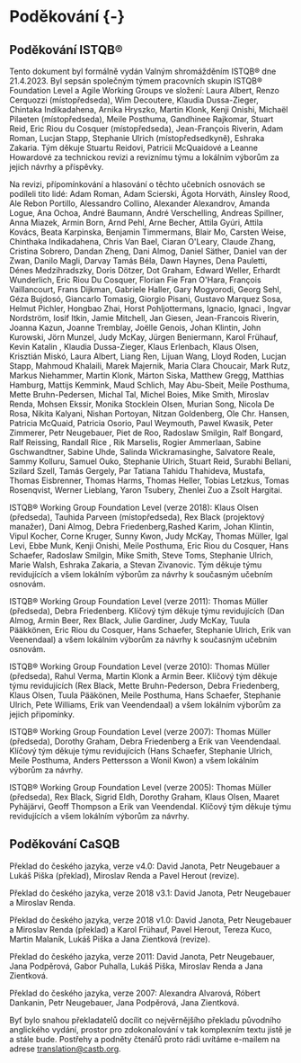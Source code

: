 # Poděkování {-}

## Poděkování ISTQB®

Tento dokument byl formálně vydán Valným shromážděním ISTQB® dne 21.4.2023. Byl sepsán společným týmem pracovních skupin ISTQB® Foundation Level a Agile Working Groups ve složení: Laura Albert, Renzo Cerquozzi (místopředseda), Wim Decoutere, Klaudia Dussa-Zieger, Chintaka Indikadahena, Arnika Hryszko, Martin Klonk, Kenji Onishi, Michaël Pilaeten (místopředseda), Meile Posthuma, Gandhinee Rajkomar, Stuart Reid, Eric Riou du Cosquer (místopředseda), Jean-François Riverin, Adam Roman, Lucjan Stapp, Stephanie Ulrich (místopředsedkyně), Eshraka Zakaria. Tým děkuje Stuartu Reidovi, Patricii McQuaidové a Leanne Howardové za technickou revizi a reviznímu týmu a lokálním výborům za jejich návrhy a příspěvky.

Na revizi, přípomínkování a hlasování o těchto učebních osnovách se podíleli tito lidé: Adam Roman, Adam Scierski, Ágota Horváth, Ainsley Rood, Ale Rebon Portillo, Alessandro Collino, Alexander Alexandrov, Amanda Logue, Ana Ochoa, André Baumann, André Verschelling, Andreas Spillner, Anna Miazek, Armin Born, Arnd Pehl, Arne Becher, Attila Gyúri, Attila Kovács, Beata Karpinska, Benjamin Timmermans, Blair Mo, Carsten Weise, Chinthaka Indikadahena, Chris Van Bael, Ciaran O'Leary, Claude Zhang, Cristina Sobrero, Dandan Zheng, Dani Almog, Daniel Säther, Daniel van der Zwan, Danilo Magli, Darvay Tamás Béla, Dawn Haynes, Dena Pauletti, Dénes Medzihradszky, Doris Dötzer, Dot Graham, Edward Weller, Erhardt Wunderlich, Eric Riou Du Cosquer, Florian Fie Fran O'Hara, François Vaillancourt, Frans Dijkman, Gabriele Haller, Gary Mogyorodi, Georg Sehl, Géza Bujdosó, Giancarlo Tomasig, Giorgio Pisani, Gustavo Marquez Sosa, Helmut Pichler, Hongbao Zhai, Horst Pohljottermans, Ignacio, Ignaci , Ingvar Nordström, Iosif Itkin, Jamie Mitchell, Jan Giesen, Jean-Francois Riverin, Joanna Kazun, Joanne Tremblay, Joëlle Genois, Johan Klintin, John Kurowski, Jörn Munzel, Judy McKay, Jürgen Beniermann, Karol Frühauf, Kevin Katalin , Klaudia Dussa-Zieger, Klaus Erlenbach, Klaus Olsen, Krisztián Miskó, Laura Albert, Liang Ren, Lijuan Wang, Lloyd Roden, Lucjan Stapp, Mahmoud Khalaili, Marek Majernik, Maria Clara Choucair, Mark Rutz, Markus Niehammer, Martin Klonk, Márton Siska, Matthew Gregg, Matthias Hamburg, Mattijs Kemmink, Maud Schlich, May Abu-Sbeit, Meile Posthuma, Mette Bruhn-Pedersen, Michal Tal, Michel Boies, Mike Smith, Miroslav Renda, Mohsen Ekssir, Monika Stocklein Olsen, Murian Song, Nicola De Rosa, Nikita Kalyani, Nishan Portoyan, Nitzan Goldenberg, Ole Chr. Hansen, Patricia McQuaid, Patricia Osorio, Paul Weymouth, Pawel Kwasik, Peter Zimmerer, Petr Neugebauer, Piet de Roo, Radoslaw Smilgin, Ralf Bongard, Ralf Reissing, Randall Rice , Rik Marselis, Rogier Ammerlaan, Sabine Gschwandtner, Sabine Uhde, Salinda Wickramasinghe, Salvatore Reale, Sammy Kolluru, Samuel Ouko, Stephanie Ulrich, Stuart Reid, Surabhi Bellani, Szilard Szell, Tamás Gergely, Par Tatiana Tahidu Thahideva, Mustafa, Thomas Eisbrenner, Thomas Harms, Thomas Heller, Tobias Letzkus, Tomas Rosenqvist, Werner Lieblang, Yaron Tsubery, Zhenlei Zuo a Zsolt Hargitai.

ISTQB® Working Group Foundation Level (verze 2018): Klaus Olsen (předseda), Tauhida Parveen (místopředseda), Rex Black (projektový manažer), Dani Almog, Debra Friedenberg,Rashed Karim, Johan Klintin, Vipul Kocher, Corne Kruger, Sunny Kwon, Judy McKay, Thomas Müller, Igal Levi, Ebbe Munk, Kenji Onishi, Meile Posthuma, Eric Riou du Cosquer, Hans Schaefer, Radoslaw Smilgin, Mike Smith, Steve Toms, Stephanie Ulrich, Marie Walsh, Eshraka Zakaria, a Stevan Zivanovic. Tým děkuje týmu revidujících a všem lokálním výborům za návrhy k současným učebním osnovám.

ISTQB® Working Group Foundation Level (verze 2011): Thomas Müller (předseda), Debra Friedenberg. Klíčový tým děkuje týmu revidujících (Dan Almog, Armin Beer, Rex Black, Julie Gardiner, Judy McKay, Tuula Pääkkönen, Eric Riou du Cosquer, Hans Schaefer, Stephanie Ulrich, Erik van Veenendaal) a všem lokálním výborům za návrhy k současným učebním osnovám.

ISTQB® Working Group Foundation Level (verze 2010): Thomas Müller (předseda), Rahul Verma, Martin Klonk a Armin Beer. Klíčový tým děkuje týmu revidujících (Rex Black, Mette Bruhn-Pederson, Debra Friedenberg, Klaus Olsen, Tuula Pääkönen, Meile Posthuma, Hans Schaefer, Stephanie Ulrich, Pete Williams, Erik van Veendendaal) a všem lokálním výborům za jejich připomínky.

ISTQB® Working Group Foundation Level (verze 2007): Thomas Müller (předseda), Dorothy Graham, Debra Friedenberg a Erik van Veendendaal. Klíčový tým děkuje týmu revidujících (Hans Schaefer, Stephanie Ulrich, Meile Posthuma, Anders Pettersson a Wonil Kwon) a všem lokálním výborům za návrhy.

ISTQB® Working Group Foundation Level (verze 2005): Thomas Müller (předseda), Rex Black, Sigrid Eldh, Dorothy Graham, Klaus Olsen, Maaret Pyhäjärvi, Geoff Thompson a Erik van Veendendal. Klíčový tým děkuje týmu revidujících a všem lokálním výborům za návrhy.

## Poděkování CaSQB

Překlad do českého jazyka, verze v4.0: David Janota, Petr Neugebauer a Lukáš Piška (překlad), Miroslav Renda a Pavel Herout (revize).

Překlad do českého jazyka, verze 2018 v3.1: David Janota, Petr Neugebauer a Miroslav Renda.

Překlad do českého jazyka, verze 2018 v1.0: David Janota, Petr Neugebauer a Miroslav Renda (překlad) a Karol Frühauf, Pavel Herout, Tereza Kuco, Martin Malaník, Lukáš Piška a Jana Zientková (revize).

Překlad do českého jazyka, verze 2011: David Janota, Petr Neugebauer, Jana Podpěrová, Gabor Puhalla, Lukáš Piška, Miroslav Renda a Jana Zientková.

Překlad do českého jazyka, verze 2007: Alexandra Alvarová, Róbert Dankanin, Petr Neugebauer, Jana Podpěrová, Jana Zientková.

Byť bylo snahou překladatelů docílit co nejvěrnějšího překladu původního anglického vydání, prostor pro zdokonalování v tak komplexním textu jistě je a stále bude. Postřehy a podněty čtenářů proto rádi uvítáme e-mailem na adrese <translation@castb.org>.